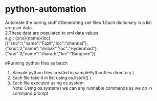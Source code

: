 # python-automation
Automate the boring stuff
#Generating xml files
1.Each dictionary in a list are user data.\
2.These data are populated to xml data values.\
e,g : <root><sno>{sno}</sno><name>{name}</name><location>{loc}</location></root> \
[{"sno":1,"name":"Fazil","loc":"chennai"},{"sno":2,"name":"Vishak","loc":"Hyderabad"},{"sno":3,"name":"sharath","loc":"Banglore"}]

#Running python files as batch
1. Sample python files created in samplePythonfiles directory.\
2. Each file take it in list using os.listdir().\
3. Each file executed using os.system.\
Note: Using os.system() we can any  runnable commands as we do in command prompt